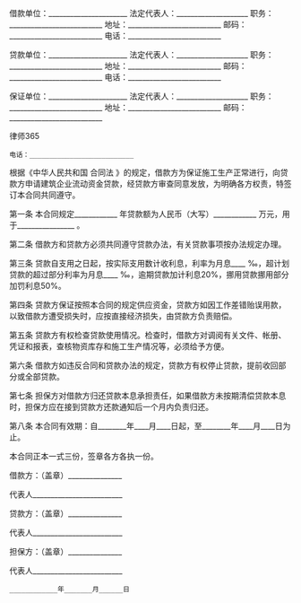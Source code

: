 
 


借款单位：______________________
法定代表人：____________________
    职务：__________________________
地址：__________________________
    邮码：__________________________
    电话：__________________________


贷款单位：______________________
法定代表人：____________________
    职务：__________________________
地址：__________________________
    邮码：__________________________
    电话：__________________________


保证单位：______________________
法定代表人：____________________
    职务：__________________________
地址：__________________________
    邮码：__________________________




 
律师365






    电话：__________________________




根据《中华人民共和国
合同法
》的规定，借款方为保证施工生产正常进行，向贷款方申请建筑企业流动资金贷款，经贷款方审查同意发放，为明确各方权责，特签订本合同共同遵守。


第一条 本合同规定____________ 年贷款额为人民币（大写）____________ 万元，用于________________ 。


第二条 借款方和贷款方必须共同遵守贷款办法，有关贷款事项按办法规定办理。


第三条 贷款自支用之日起，按实际支用数计收利息，利率为月息____ ‰，超计划贷款的超过部分利率为月息____ ‰，逾期贷款加计利息20%，挪用贷款挪用部分加罚利息50%。


第四条 贷款方保证按照本合同的规定供应资金，贷款方如因工作差错贻误用款，以致借款方遭受损失时，应按直接经济损失，由贷款方负责赔偿。

第五条 贷款方有权检查贷款使用情况。检查时，借款方对调阅有关文件、帐册、凭证和报表，查核物资库存和施工生产情况等，必须给予方便。


第六条 借款方如违反合同和贷款办法的规定，贷款方有权停止贷款，提前收回部分或全部贷款。


第七条 担保方对借款方归还贷款本息承担责任，如果借款方未按期清偿贷款本息时，担保方应在接到贷款方还款通知后一个月内负责归还。


第八条 本合同有效期：自________年____月____日起，至________年____月____日为止。


本合同正本一式三份，签章各方各执一份。


 



 借款方：（盖章）_______________
 
代表人_________________________
 


 

  贷款方：（盖章）_______________
  
代表人_________________________
  


  

   担保方：（盖章）_______________
   
代表人_________________________
   


   

    ____________年_______月______日
    

 
    

 
    
 
     
 
     
 
      


      
 

      


      


      
 
 
     
 
    
 
   

  

 


